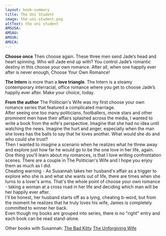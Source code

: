 ```yaml
---
layout: book-summary
title: The Uni Student
image: the-uni-student.png
altText: the uni student
AMSUSA: 
AMSAU:
AMSUK:
AMSCA:
---
```



**Choose once** Then choose again. 
These three men send Jade’s head and heart spinning. Who will Jade end up with? You control Jade’s romantic destiny in this choose your own romance. After all, when one happily ever after is never enough, Choose Your Own Romance!

**The Intern** is more than a **love triangle**. The Intern is a steamy contemporary interracial, office romance where you get to choose Jade’s happily ever after. Make your choice, today.



**From the author**
The Politician's Wife was my first choose your own romance series that featured a complicated marriage.<br>After seeing one too many politicians, footballers, movie stars and other prominent men have their affairs splashed across the media, I wanted to write a book from the wife's perspective. Imagine that she had no idea until watching the news. Imagine the hurt and anger, especially when the man she loves has the balls to say that he loves another. What would she do and who could she trust?<br>Then I wanted to imagine a scenario when he realizes what he threw away and explore just how far he would go to be the one love in her life, again.<br>One thing you'll learn about my romances, is that I love writing confrontation scenes. There are a couple in The Politician's Wife and I hope you enjoy them as much as I did.<br>Cheating warning - As Susannah takes her husband's affair as a trigger to explore who she is and what she wants out of life, there are times when she turns to a lover's arms. That's the whole point of choose your own romance - taking a woman at a cross road in her life and deciding which man will be her happily ever after.<br>I'll be honest, her husband starts off as a lying, cheating b-word, but from the moment he realizes that he truly loves his wife, James is completely committed to winner her back.<br>Even though my books are grouped into series, there is no "right" entry and each book can be read stand-alone. 

Other books with Susannah: [The Bad Kitty](https://www.amazon.com/dp/B07N1XZM99/ "The Bad Kitty") [The Unforgiving Wife](https://www.amazon.com/gp/product/B07FCR1K6N/ "The Unforgiving Wife") 